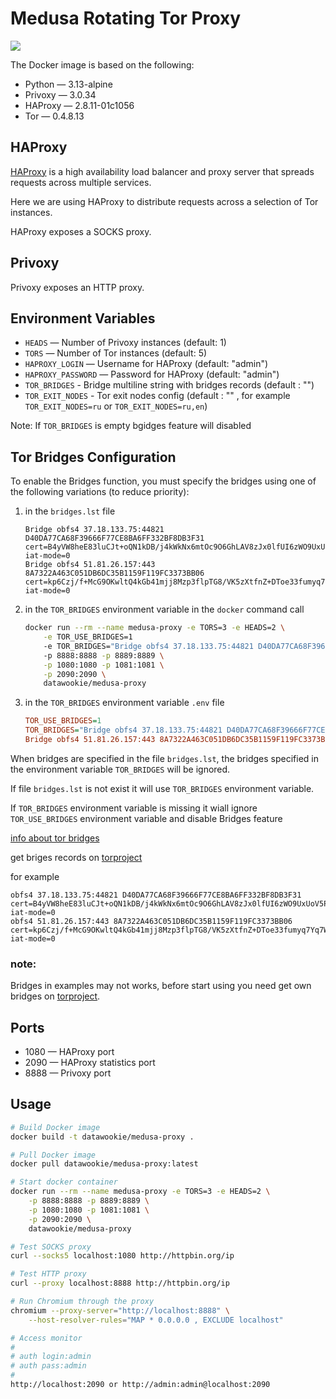 # Medusa Rotating Tor Proxy

<img src="medusa-banner.webp">

The Docker image is based on the following:

- Python — 3.13-alpine
- Privoxy — 3.0.34
- HAProxy — 2.8.11-01c1056
- Tor — 0.4.8.13

## HAProxy

[HAProxy](https://www.haproxy.com/) is a high availability load balancer and proxy server that spreads requests across multiple services.

Here we are using HAProxy to distribute requests across a selection of Tor instances.

HAProxy exposes a SOCKS proxy.

## Privoxy

Privoxy exposes an HTTP proxy.

## Environment Variables

- `HEADS` — Number of Privoxy instances (default: 1)
- `TORS` — Number of Tor instances (default: 5)
- `HAPROXY_LOGIN` — Username for HAProxy (default: "admin")
- `HAPROXY_PASSWORD` — Password for HAProxy (default: "admin")
- `TOR_BRIDGES` - Bridge multiline string with bridges records (default : "")
- `TOR_EXIT_NODES` - Tor exit nodes config (default : "" , for example `TOR_EXIT_NODES=ru` or `TOR_EXIT_NODES=ru,en`)


Note: If `TOR_BRIDGES` is empty bgidges feature will disabled

## Tor Bridges Configuration

To enable the Bridges function, you must specify the bridges using one of the following variations (to reduce priority):
1. in the `bridges.lst` file

    ```
    Bridge obfs4 37.18.133.75:44821 D40DA77CA68F39666F77CE8BA6FF332BF8DB3F31 cert=B4yVW8heE83luCJt+oQN1kDB/j4kWkNx6mtOc9O6GhLAV8zJx0lfUI6zWO9UxUoV5PX/Zw iat-mode=0
    Bridge obfs4 51.81.26.157:443 8A7322A463C051DB6DC35B1159F119FC3373BB06 cert=kp6Czj/f+McG9OKwltQ4kGb41mjj8Mzp3flpTG8/VK5zXtfnZ+DToe33fumyq7Yq7WnbGA iat-mode=0
    ```

2. in the `TOR_BRIDGES` environment variable in the `docker` command call

    ```bash
    docker run --rm --name medusa-proxy -e TORS=3 -e HEADS=2 \
        -e TOR_USE_BRIDGES=1
        -e TOR_BRIDGES="Bridge obfs4 37.18.133.75:44821 D40DA77CA68F39666F77CE8BA6FF332BF8DB3F31 cert=B4yVW8heE83luCJt+oQN1kDB/j4kWkNx6mtOc9O6GhLAV8zJx0lfUI6zWO9UxUoV5PX/Zw iat-mode=0,Bridge obfs4 51.81.26.157:443 8A7322A463C051DB6DC35B1159F119FC3373BB06 cert=kp6Czj/f+McG9OKwltQ4kGb41mjj8Mzp3flpTG8/VK5zXtfnZ+DToe33fumyq7Yq7WnbGA iat-mode=0"
        -p 8888:8888 -p 8889:8889 \
        -p 1080:1080 -p 1081:1081 \
        -p 2090:2090 \
        datawookie/medusa-proxy
    ```

3. in the `TOR_BRIDGES` environment variable `.env` file

    ```ini
    TOR_USE_BRIDGES=1
    TOR_BRIDGES="Bridge obfs4 37.18.133.75:44821 D40DA77CA68F39666F77CE8BA6FF332BF8DB3F31 cert=B4yVW8heE83luCJt+oQN1kDB/j4kWkNx6mtOc9O6GhLAV8zJx0lfUI6zWO9UxUoV5PX/Zw iat-mode=0,
    Bridge obfs4 51.81.26.157:443 8A7322A463C051DB6DC35B1159F119FC3373BB06 cert=kp6Czj/f+McG9OKwltQ4kGb41mjj8Mzp3flpTG8/VK5zXtfnZ+DToe33fumyq7Yq7WnbGA iat-mode=0"
    ```

When bridges are specified in the file `bridges.lst`, the bridges specified in the environment variable `TOR_BRIDGES` will be ignored.

If file `bridges.lst` is not exist it will use `TOR_BRIDGES` environment variable.

If `TOR_BRIDGES` environment variable is missing it wiall ignore `TOR_USE_BRIDGES` environment variable and disable Bridges feature


[info about tor bridges](https://torproject.github.io/manual/bridges/)

get briges records on [torproject](https://bridges.torproject.org/options)

for example
```
obfs4 37.18.133.75:44821 D40DA77CA68F39666F77CE8BA6FF332BF8DB3F31 cert=B4yVW8heE83luCJt+oQN1kDB/j4kWkNx6mtOc9O6GhLAV8zJx0lfUI6zWO9UxUoV5PX/Zw iat-mode=0
obfs4 51.81.26.157:443 8A7322A463C051DB6DC35B1159F119FC3373BB06 cert=kp6Czj/f+McG9OKwltQ4kGb41mjj8Mzp3flpTG8/VK5zXtfnZ+DToe33fumyq7Yq7WnbGA iat-mode=0

```

### note:

Bridges in examples may not works, before start using you need get own bridges on [torproject](https://bridges.torproject.org/options).

## Ports

- 1080 — HAProxy port
- 2090 — HAProxy statistics port
- 8888 — Privoxy port

## Usage

```bash
# Build Docker image
docker build -t datawookie/medusa-proxy .

# Pull Docker image
docker pull datawookie/medusa-proxy:latest

# Start docker container
docker run --rm --name medusa-proxy -e TORS=3 -e HEADS=2 \
    -p 8888:8888 -p 8889:8889 \
    -p 1080:1080 -p 1081:1081 \
    -p 2090:2090 \
    datawookie/medusa-proxy

# Test SOCKS proxy
curl --socks5 localhost:1080 http://httpbin.org/ip

# Test HTTP proxy
curl --proxy localhost:8888 http://httpbin.org/ip

# Run Chromium through the proxy
chromium --proxy-server="http://localhost:8888" \
    --host-resolver-rules="MAP * 0.0.0.0 , EXCLUDE localhost"

# Access monitor
#
# auth login:admin
# auth pass:admin
#
http://localhost:2090 or http://admin:admin@localhost:2090
```
